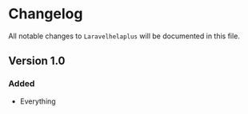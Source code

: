 # Changelog

All notable changes to `Laravelhelaplus` will be documented in this file.

## Version 1.0

### Added
- Everything
